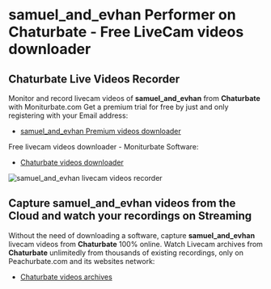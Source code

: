 # samuel_and_evhan Performer on Chaturbate - Free LiveCam videos downloader

## Chaturbate Live Videos Recorder

Monitor and record livecam videos of **samuel_and_evhan** from **Chaturbate** with Moniturbate.com
Get a premium trial for free by just and only registering with your Email address:
* [samuel_and_evhan Premium videos downloader](https://moniturbate.com/request-demo-licence-key.html)

Free livecam videos downloader - Moniturbate Software:
* [Chaturbate videos downloader](https://moniturbate.com/moniturbate-download-software.html)

![samuel_and_evhan livecam videos recorder](https://peachurnet.com/templates/moniturbate-software.png)


## Capture samuel_and_evhan videos from the Cloud and watch your recordings on Streaming

Without the need of downloading a software, capture **samuel_and_evhan** livecam videos from **Chaturbate** 100% online.
Watch Livecam archives from **Chaturbate** unlimitedly from thousands of existing recordings, only on Peachurbate.com and its websites network:
* [Chaturbate videos archives](https://peachurnet.com/)